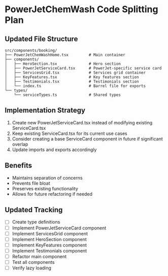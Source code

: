 # PowerJetChemWash Code Splitting Plan

## Updated File Structure
```
src/components/booking/
├── PowerJetChemWashHome.tsx         # Main container
├── components/
│   ├── HeroSection.tsx              # Hero section
│   ├── PowerJetServiceCard.tsx      # PowerJet-specific service card
│   ├── ServicesGrid.tsx             # Services grid container
│   ├── KeyFeatures.tsx              # Key features section
│   ├── Testimonials.tsx             # Testimonials section
│   └── index.ts                     # Barrel file for exports
└── types/
    └── serviceTypes.ts              # Shared types
```

## Implementation Strategy
1. Create new PowerJetServiceCard.tsx instead of modifying existing ServiceCard.tsx
2. Keep existing ServiceCard.tsx for its current use cases
3. Consider creating a base ServiceCard component in future if significant overlap
4. Update imports and exports accordingly

## Benefits
- Maintains separation of concerns
- Prevents file bloat
- Preserves existing functionality
- Allows for future refactoring if needed

## Updated Tracking
- [ ] Create type definitions
- [ ] Implement PowerJetServiceCard component
- [ ] Implement ServicesGrid component
- [ ] Implement HeroSection component
- [ ] Implement KeyFeatures component
- [ ] Implement Testimonials component
- [ ] Refactor main component
- [ ] Test all components
- [ ] Verify lazy loading